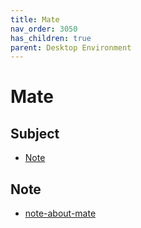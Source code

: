 ```yaml
---
title: Mate
nav_order: 3050
has_children: true
parent: Desktop Environment
---
```



# Mate


## Subject

* [Note](#note)



## Note

* [note-about-mate](https://github.com/samwhelp/note-about-mate/)
